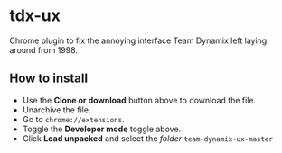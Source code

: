 # tdx-ux
Chrome plugin to fix the annoying interface Team Dynamix left laying around from 1998.

## How to install

* Use the **Clone or download** button above to download the file.
* Unarchive the file.
* Go to `chrome://extensions`.
* Toggle the **Developer mode** toggle above.
* Click **Load unpacked** and select the *folder* `team-dynamix-ux-master`
